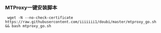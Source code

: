 ### MTProxy一键安装脚本

```
 wget -N --no-check-certificate https://raw.githubusercontent.com/iiiiiii1/doubi/master/mtproxy_go.sh && bash mtproxy_go.sh
```